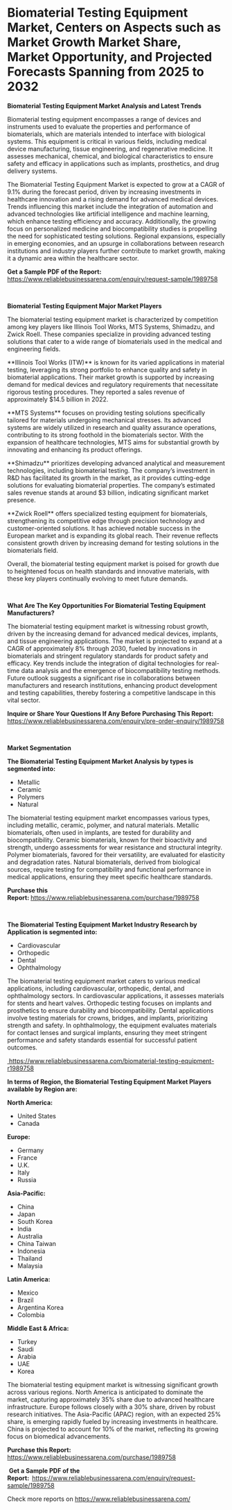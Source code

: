 <p><h1>Biomaterial Testing Equipment Market, Centers on Aspects such as Market Growth Market Share, Market Opportunity, and Projected Forecasts Spanning from 2025 to 2032</h1></p><p><strong>Biomaterial Testing Equipment Market Analysis and Latest Trends</strong></p>
<p><p>Biomaterial testing equipment encompasses a range of devices and instruments used to evaluate the properties and performance of biomaterials, which are materials intended to interface with biological systems. This equipment is critical in various fields, including medical device manufacturing, tissue engineering, and regenerative medicine. It assesses mechanical, chemical, and biological characteristics to ensure safety and efficacy in applications such as implants, prosthetics, and drug delivery systems.</p><p>The Biomaterial Testing Equipment Market is expected to grow at a CAGR of 9.1% during the forecast period, driven by increasing investments in healthcare innovation and a rising demand for advanced medical devices. Trends influencing this market include the integration of automation and advanced technologies like artificial intelligence and machine learning, which enhance testing efficiency and accuracy. Additionally, the growing focus on personalized medicine and biocompatibility studies is propelling the need for sophisticated testing solutions. Regional expansions, especially in emerging economies, and an upsurge in collaborations between research institutions and industry players further contribute to market growth, making it a dynamic area within the healthcare sector.</p></p>
<p><strong>Get a Sample PDF of the Report:&nbsp;</strong> <a href="https://www.reliablebusinessarena.com/enquiry/request-sample/1989758?utm_campaign=2819&utm_medium=2&utm_source=Github&utm_content=ia&utm_term=05032025&utm_id=biomaterial-testing-equipment">https://www.reliablebusinessarena.com/enquiry/request-sample/1989758</a></p>
<p>&nbsp;</p>
<p><strong>Biomaterial Testing Equipment Major Market Players</strong></p>
<p><p>The biomaterial testing equipment market is characterized by competition among key players like Illinois Tool Works, MTS Systems, Shimadzu, and Zwick Roell. These companies specialize in providing advanced testing solutions that cater to a wide range of biomaterials used in the medical and engineering fields.</p><p>**Illinois Tool Works (ITW)** is known for its varied applications in material testing, leveraging its strong portfolio to enhance quality and safety in biomaterial applications. Their market growth is supported by increasing demand for medical devices and regulatory requirements that necessitate rigorous testing procedures. They reported a sales revenue of approximately $14.5 billion in 2022.</p><p>**MTS Systems** focuses on providing testing solutions specifically tailored for materials undergoing mechanical stresses. Its advanced systems are widely utilized in research and quality assurance operations, contributing to its strong foothold in the biomaterials sector. With the expansion of healthcare technologies, MTS aims for substantial growth by innovating and enhancing its product offerings.</p><p>**Shimadzu** prioritizes developing advanced analytical and measurement technologies, including biomaterial testing. The company’s investment in R&D has facilitated its growth in the market, as it provides cutting-edge solutions for evaluating biomaterial properties. The company’s estimated sales revenue stands at around $3 billion, indicating significant market presence.</p><p>**Zwick Roell** offers specialized testing equipment for biomaterials, strengthening its competitive edge through precision technology and customer-oriented solutions. It has achieved notable success in the European market and is expanding its global reach. Their revenue reflects consistent growth driven by increasing demand for testing solutions in the biomaterials field.</p><p>Overall, the biomaterial testing equipment market is poised for growth due to heightened focus on health standards and innovative materials, with these key players continually evolving to meet future demands.</p></p>
<p>&nbsp;</p>
<p><strong>What Are The Key Opportunities For Biomaterial Testing Equipment Manufacturers?</strong></p>
<p><p>The biomaterial testing equipment market is witnessing robust growth, driven by the increasing demand for advanced medical devices, implants, and tissue engineering applications. The market is projected to expand at a CAGR of approximately 8% through 2030, fueled by innovations in biomaterials and stringent regulatory standards for product safety and efficacy. Key trends include the integration of digital technologies for real-time data analysis and the emergence of biocompatibility testing methods. Future outlook suggests a significant rise in collaborations between manufacturers and research institutions, enhancing product development and testing capabilities, thereby fostering a competitive landscape in this vital sector.</p></p>
<p><strong>Inquire or Share Your Questions If Any Before Purchasing This Report:</strong> <a href="https://www.reliablebusinessarena.com/enquiry/pre-order-enquiry/1989758?utm_campaign=2819&utm_medium=2&utm_source=Github&utm_content=ia&utm_term=05032025&utm_id=biomaterial-testing-equipment">https://www.reliablebusinessarena.com/enquiry/pre-order-enquiry/1989758</a></p>
<p>&nbsp;</p>
<p><strong>Market Segmentation</strong></p>
<p><strong>The Biomaterial Testing Equipment Market Analysis by types is segmented into:</strong></p>
<p><ul><li>Metallic</li><li>Ceramic</li><li>Polymers</li><li>Natural</li></ul></p>
<p><p>The biomaterial testing equipment market encompasses various types, including metallic, ceramic, polymer, and natural materials. Metallic biomaterials, often used in implants, are tested for durability and biocompatibility. Ceramic biomaterials, known for their bioactivity and strength, undergo assessments for wear resistance and structural integrity. Polymer biomaterials, favored for their versatility, are evaluated for elasticity and degradation rates. Natural biomaterials, derived from biological sources, require testing for compatibility and functional performance in medical applications, ensuring they meet specific healthcare standards.</p></p>
<p><strong>Purchase this Report:&nbsp;</strong><a href="https://www.reliablebusinessarena.com/purchase/1989758?utm_campaign=2819&utm_medium=2&utm_source=Github&utm_content=ia&utm_term=05032025&utm_id=biomaterial-testing-equipment">https://www.reliablebusinessarena.com/purchase/1989758</a></p>
<p>&nbsp;</p>
<p><strong>The Biomaterial Testing Equipment Market Industry Research by Application is segmented into:</strong></p>
<p><ul><li>Cardiovascular</li><li>Orthopedic</li><li>Dental</li><li>Ophthalmology</li></ul></p>
<p><p>The biomaterial testing equipment market caters to various medical applications, including cardiovascular, orthopedic, dental, and ophthalmology sectors. In cardiovascular applications, it assesses materials for stents and heart valves. Orthopedic testing focuses on implants and prosthetics to ensure durability and biocompatibility. Dental applications involve testing materials for crowns, bridges, and implants, prioritizing strength and safety. In ophthalmology, the equipment evaluates materials for contact lenses and surgical implants, ensuring they meet stringent performance and safety standards essential for successful patient outcomes.</p></p>
<p><a href="https://www.reliablebusinessarena.com/biomaterial-testing-equipment-r1989758?utm_campaign=2819&utm_medium=2&utm_source=Github&utm_content=ia&utm_term=05032025&utm_id=biomaterial-testing-equipment">&nbsp;https://www.reliablebusinessarena.com/biomaterial-testing-equipment-r1989758</a></p>
<p><strong>In terms of Region, the Biomaterial Testing Equipment Market Players available by Region are:</strong></p>
<p>
    <p> <strong> North America: </strong>
        <ul>
            <li>United States</li>
            <li>Canada</li>
        </ul>
        </p> 
    <p> <strong> Europe: </strong>
        <ul>
            <li>Germany</li>
            <li>France</li>
            <li>U.K.</li>
            <li>Italy</li>
            <li>Russia</li>
        </ul>
        </p> 
    <p> <strong> Asia-Pacific: </strong>
        <ul>
            <li>China</li>
            <li>Japan</li>
            <li>South Korea</li>
            <li>India</li>
            <li>Australia</li>
            <li>China Taiwan</li>
            <li>Indonesia</li>
            <li>Thailand</li>
            <li>Malaysia</li>
        </ul>
        </p> 
    <p> <strong> Latin America: </strong>
        <ul>
            <li>Mexico</li>
            <li>Brazil</li>
            <li>Argentina Korea</li>
            <li>Colombia</li>
        </ul>
        </p> 
    <p> <strong> Middle East & Africa: </strong>
        <ul>
            <li>Turkey</li>
            <li>Saudi</li>
            <li>Arabia</li>
            <li>UAE</li>
            <li>Korea</li>
        </ul>
    </p>
    </p>
<p><p>The biomaterial testing equipment market is witnessing significant growth across various regions. North America is anticipated to dominate the market, capturing approximately 35% share due to advanced healthcare infrastructure. Europe follows closely with a 30% share, driven by robust research initiatives. The Asia-Pacific (APAC) region, with an expected 25% share, is emerging rapidly fueled by increasing investments in healthcare. China is projected to account for 10% of the market, reflecting its growing focus on biomedical advancements.</p></p>
<p><strong>Purchase this Report: </strong><a href="https://www.reliablebusinessarena.com/purchase/1989758?utm_campaign=2819&utm_medium=2&utm_source=Github&utm_content=ia&utm_term=05032025&utm_id=biomaterial-testing-equipment">https://www.reliablebusinessarena.com/purchase/1989758</a></p>
<p>&nbsp;<strong>Get a Sample PDF of the Report:&nbsp;&nbsp;</strong><a href="https://www.reliablebusinessarena.com/enquiry/request-sample/1989758?utm_campaign=2819&utm_medium=2&utm_source=Github&utm_content=ia&utm_term=05032025&utm_id=biomaterial-testing-equipment">https://www.reliablebusinessarena.com/enquiry/request-sample/1989758</a></p>
<p><strong></strong></p>
<p>Check more reports on <a href="https://www.reliablebusinessarena.com/?utm_campaign=2819&utm_medium=2&utm_source=Github&utm_content=ia&utm_term=05032025&utm_id=biomaterial-testing-equipment">https://www.reliablebusinessarena.com/</a></p>